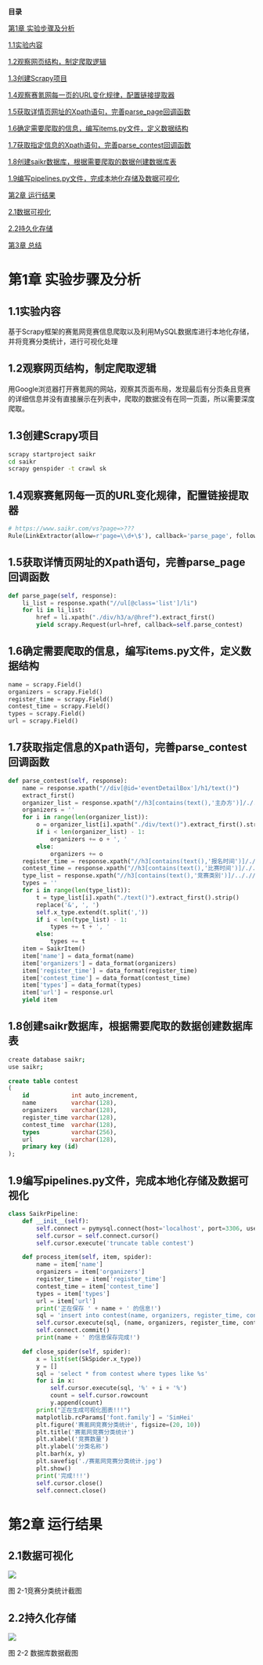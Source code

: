**目录**

[第1章 实验步骤及分析](#第1章-实验步骤及分析)

[1.1实验内容](#11实验内容)

[1.2观察网页结构，制定爬取逻辑](#12观察网页结构制定爬取逻辑)

[1.3创建Scrapy项目](#13创建scrapy项目)

[1.4观察赛氪网每一页的URL变化规律，配置链接提取器](#14观察赛氪网每一页的url变化规律配置链接提取器)

[1.5获取详情页网址的Xpath语句，完善parse_page回调函数](#15获取详情页网址的xpath语句完善parse_page回调函数)

[1.6确定需要爬取的信息，编写items.py文件，定义数据结构](#16确定需要爬取的信息编写itemspy文件定义数据结构)

[1.7获取指定信息的Xpath语句，完善parse_contest回调函数](#17获取指定信息的xpath语句完善parse_contest回调函数)

[1.8创建saikr数据库，根据需要爬取的数据创建数据库表](#18创建saikr数据库根据需要爬取的数据创建数据库表)

[1.9编写pipelines.py文件，完成本地化存储及数据可视化](#19编写pipelinespy文件完成本地化存储及数据可视化)

[第2章 运行结果](#第2章-运行结果)

[2.1数据可视化](#21数据可视化)

[2.2持久化存储](#22持久化存储)

[第3章 总结](#第3章-总结)

#  

# 第1章 实验步骤及分析

## 1.1实验内容

基于Scrapy框架的赛氪网竞赛信息爬取以及利用MySQL数据库进行本地化存储，并将竞赛分类统计，进行可视化处理

## 1.2观察网页结构，制定爬取逻辑

用Google浏览器打开赛氪网的网站，观察其页面布局，发现最后有分页条且竞赛的详细信息并没有直接展示在列表中，爬取的数据没有在同一页面，所以需要深度爬取。

## 1.3创建Scrapy项目

```bash
scrapy startproject saikr
cd saikr
scrapy genspider -t crawl sk
```

## 1.4观察赛氪网每一页的URL变化规律，配置链接提取器

```py
# https://www.saikr.com/vs?page=>???
Rule(LinkExtractor(allow=r'page=\\d+\$'), callback='parse_page', follow=True)
```

## 1.5获取详情页网址的Xpath语句，完善parse_page回调函数

```py
def parse_page(self, response):
    li_list = response.xpath("//ul[@class='list']/li")
    for li in li_list:
        href = li.xpath("./div/h3/a/@href").extract_first()
        yield scrapy.Request(url=href, callback=self.parse_contest)
```

## 1.6确定需要爬取的信息，编写items.py文件，定义数据结构

```py
name = scrapy.Field()
organizers = scrapy.Field()
register_time = scrapy.Field()
contest_time = scrapy.Field()
types = scrapy.Field()
url = scrapy.Field()
```

## 1.7获取指定信息的Xpath语句，完善parse_contest回调函数

```py
def parse_contest(self, response):
    name = response.xpath("//div[@id='eventDetailBox']/h1/text()")
    extract_first()
    organizer_list = response.xpath("//h3[contains(text(),'主办方')]/./..//ul/li")
    organizers = ''
    for i in range(len(organizer_list)):
        o = organizer_list[i].xpath("./div/text()").extract_first().strip()
        if i < len(organizer_list) - 1:
            organizers += o + ', '
        else:
            organizers += o
    register_time = response.xpath("//h3[contains(text(),'报名时间')]/./..//ul/li/div/text()").extract_first()
    contest_time = response.xpath("//h3[contains(text(),'比赛时间')]/./..//ul/li/div/text()").extract_first()
    type_list = response.xpath("//h3[contains(text(),'竞赛类别')]/.././/ul/li/div/span")
    types = ''
    for i in range(len(type_list)):
        t = type_list[i].xpath("./text()").extract_first().strip()
        replace('&', ', ')
        self.x_type.extend(t.split(','))
        if i < len(type_list) - 1:
            types += t + ', '
        else:
            types += t
    item = SaikrItem()
    item['name'] = data_format(name)
    item['organizers'] = data_format(organizers)
    item['register_time'] = data_format(register_time)
    item['contest_time'] = data_format(contest_time)
    item['types'] = data_format(types)
    item['url'] = response.url
    yield item
```

## 1.8创建saikr数据库，根据需要爬取的数据创建数据库表

```bash
create database saikr;
use saikr;
```

```sql
create table contest
(
    id            int auto_increment,
    name          varchar(128),
    organizers    varchar(128),
    register_time varchar(128),
    contest_time  varchar(128),
    types         varchar(256),
    url           varchar(128),
    primary key (id)
);
```

## 1.9编写pipelines.py文件，完成本地化存储及数据可视化

```py
class SaikrPipeline:
    def __init__(self):
        self.connect = pymysql.connect(host='localhost', port=3306, user='root', password='jixing', db='saikr')
        self.cursor = self.connect.cursor()
        self.cursor.execute('truncate table contest')

    def process_item(self, item, spider):
        name = item['name']
        organizers = item['organizers']
        register_time = item['register_time']
        contest_time = item['contest_time']
        types = item['types']
        url = item['url']
        print('正在保存 ' + name + ' 的信息!')
        sql = 'insert into contest(name, organizers, register_time, contest_time, types, url) values (%s,%s,%s,%s,%s,%s)'
        self.cursor.execute(sql, (name, organizers, register_time, contest_time, types, url))
        self.connect.commit()
        print(name + ' 的信息保存完成!')

    def close_spider(self, spider):
        x = list(set(SkSpider.x_type))
        y = []
        sql = 'select * from contest where types like %s'
        for i in x:
            self.cursor.execute(sql, '%' + i + '%')
            count = self.cursor.rowcount
            y.append(count)
        print("正在生成可视化图表!!!")
        matplotlib.rcParams['font.family'] = 'SimHei'
        plt.figure('赛氪网竞赛分类统计', figsize=(20, 10))
        plt.title('赛氪网竞赛分类统计')
        plt.xlabel('竞赛数量')
        plt.ylabel('分类名称')
        plt.barh(x, y)
        plt.savefig('./赛氪网竞赛分类统计.jpg')
        plt.show()
        print('完成!!!')
        self.cursor.close()
        self.connect.close()
```

# 第2章 运行结果
## 2.1数据可视化
![](https://pic.imgdb.cn/item/62a1dde70947543129d66ac9.png)

图 2-1竞赛分类统计截图
## 2.2持久化存储
![](https://pic.imgdb.cn/item/62a1ddfc0947543129d687c5.png)

图 2-2 数据库数据截图
